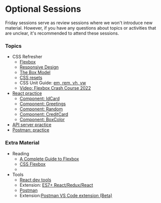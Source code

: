 # Optional Sessions

Friday sessions serve as review sessions where we won't introduce new material. However, if you have any questions about topics or activities that are unclear, it's recommended to attend these sessions.

### Topics 

- CSS Refresher
  - [Flexbox](https://internetingishard.netlify.app/html-and-css/flexbox/)
  - [Responsive Design](https://internetingishard.netlify.app/html-and-css/responsive-design/)
  - [The Box Model](https://internetingishard.netlify.app/html-and-css/css-box-model/)
  - [CSS resets](https://necolas.github.io/normalize.css/)
  - CSS Unit Guide: [em, rem, vh, vw](https://www.freecodecamp.org/news/css-unit-guide/)
  - [Video: Flexbox Crash Course 2022 ](https://www.youtube.com/watch?v=3YW65K6LcIA)
- [React practice](../Project/activity2/README.md)
  - [Component: IdCard]
  - [Component: Greetings]
  - [Component: Random]
  - [Component: CreditCard]
  - [Component: BoxColor]
- [API server practice](../Project/activity4/README.md)
- [Postman: practice]((../Project/activity4/README.md))

### Extra Material

- Reading
  - [A Complete Guide to Flexbox](https://css-tricks.com/snippets/css/a-guide-to-flexbox/)
  - [CSS Flexbox](https://www.w3schools.com/csS/css3_flexbox.asp)
  - [Flexbox: mdn]: https://developer.mozilla.org/en-US/docs/Learn/CSS/CSS_layout/Flexbox
- Tools
  - [React dev tools]
  - Extension: [ES7+ React/Redux/React]
  - [Postman]
  - Extension:[Postman VS Code extension (Beta)]




<!-- Links -->

[ironhack-labs]:https://github.com/ironhack-labs/lab-react-training
[Component: IdCard]:https://github.com/ironhack-labs/lab-react-training#iteration-1--component-idcard
[Component: Greetings]:https://github.com/ironhack-labs/lab-react-training#iteration-2--component-greetings
[Component: Random]:https://github.com/ironhack-labs/lab-react-training#iteration-3--component-random
[Component: CreditCard]:https://github.com/ironhack-labs/lab-react-training#iteration-5--component-creditcard
[Component: BoxColor]:https://github.com/ironhack-labs/lab-react-training#iteration-4--component-boxcolor
[React dev tools]:https://react.dev/learn/react-developer-tools
[ES7+ React/Redux/React]:https://marketplace.visualstudio.com/items?itemName=dsznajder.es7-react-js-snippets
[Postman VS Code extension (Beta)]:https://marketplace.visualstudio.com/items?itemName=Postman.postman-for-vscode
[Postman]:https://www.postman.com/
